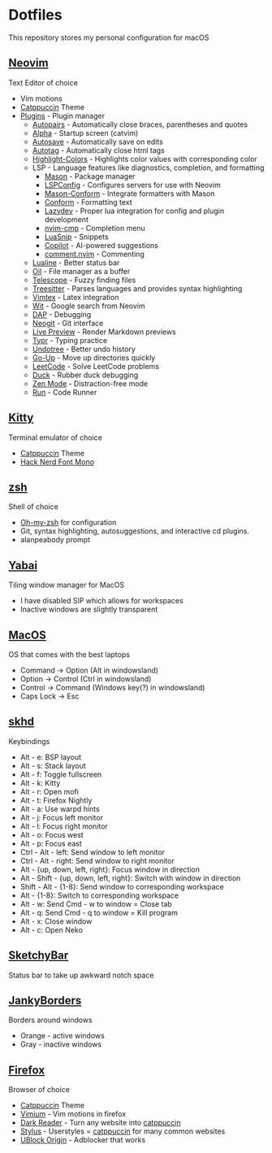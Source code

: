 # Dotfiles

This repository stores my personal configuration for macOS

## [Neovim](https://neovim.io/)
Text Editor of choice
- Vim motions
- [Catppuccin](https://github.com/catppuccin/nvim) Theme
- [Plugins](https://github.com/folke/lazy.nvim) - Plugin manager
    - [Autopairs](https://github.com/windwp/nvim-autopairs) - Automatically close braces, parentheses and quotes
    - [Alpha](https://github.com/goolord/alpha-nvim) - Startup screen (catvim)
    - [Autosave](https://github.com/0x00-ketsu/autosave.nvim) - Automatically save on edits
    - [Autotag](https://github.com/windwp/nvim-ts-autotag) - Automatically close html tags
    - [Highlight-Colors](https://github.com/brenoprata10/nvim-highlight-colors) - Highlights color values with corresponding color
    - LSP - Language features like diagnostics, completion, and formatting
        - [Mason](https://github.com/williamboman/mason.nvim) - Package manager
        - [LSPConfig](https://github.com/neovim/nvim-lspconfig) - Configures servers for use with Neovim
        - [Mason-Conform](https://github.com/zapling/mason-conform.nvim) - Integrate formatters with Mason
        - [Conform](https://github.com/stevearc/conform.nvim) - Formatting text
        - [Lazydev](https://github.com/folke/lazydev.nvim) - Proper lua integration for config and plugin development
        - [nvim-cmp](https://github.com/hrsh7th/nvim-cmp) - Completion menu
        - [LuaSnip](https://github.com/L3MON4D3/LuaSnip) - Snippets
        - [Copilot](https://github.com/zbirenbaum/copilot.lua) - AI-powered suggestions
        - [comment.nvim](https://github.com/numToStr/Comment.nvim) - Commenting
    - [Lualine](https://github.com/nvim-lualine/lualine.nvim) - Better status bar
    - [Oil](https://github.com/stevearc/oil.nvim) - File manager as a buffer
    - [Telescope](https://github.com/nvim-telescope/telescope.nvim) - Fuzzy finding files
    - [Treesitter](https://github.com/nvim-treesitter/nvim-treesitter) - Parses languages and provides syntax highlighting
    - [Vimtex](https://github.com/lervag/vimtex) - Latex integration
    - [Wit](https://github.com/Aliqyan-21/wit.nvim) - Google search from Neovim
    - [DAP](https://github.com/mfussenegger/nvim-dap) - Debugging
    - [Neogit](https://github.com/NeogitOrg/neogit) - Git interface
    - [Live Preview](https://github.com/brianhuster/live-preview.nvim) - Render Markdown previews
    - [Typr](https://github.com/nvzone/typr) - Typing practice
    - [Undotree](https://github.com/jiaoshijie/undotree) - Better undo history
    - [Go-Up](https://github.com/nullromo/go-up.nvim) - Move up directories quickly
    - [LeetCode](https://github.com/kawre/leetcode.nvim) - Solve LeetCode problems
    - [Duck](https://github.com/tamton-aquib/duck.nvim) - Rubber duck debugging
    - [Zen Mode](https://github.com/folke/zen-mode.nvim) - Distraction-free mode
    - [Run](https://github.com/diniamo/run.nvim) - Code Runner
## [Kitty](https://github.com/kovidgoyal/kitty)
Terminal emulator of choice
- [Catppuccin](https://github.com/catppuccin/kitty) Theme
- [Hack Nerd Font Mono](https://github.com/ryanoasis/nerd-fonts)
## [zsh](https://www.zsh.org/)
Shell of choice
- [Oh-my-zsh](https://github.com/ohmyzsh/ohmyzsh) for configuration
- Git, syntax highlighting, autosuggestions, and interactive cd plugins.
- alanpeabody prompt
## [Yabai](https://github.com/koekeishiya/yabai)
Tiling window manager for MacOS
- I have disabled SIP which allows for workspaces
- Inactive windows are slightly transparent
## [MacOS](https://www.apple.com/macos/macos-sequoia/)
OS that comes with the best laptops
- Command -> Option (Alt in windowsland)
- Option -> Control (Ctrl in windowsland)
- Control -> Command (Windows key(?) in windowsland)
- Caps Lock -> Esc
## [skhd](https://github.com/koekeishiya/skhd)
Keybindings
- Alt - e: BSP layout
- Alt - s: Stack layout
- Alt - f: Toggle fullscreen
- Alt - k: Kitty
- Alt - r: Open mofi
- Alt - t: Firefox Nightly
- Alt - a: Use warpd hints
- Alt - j: Focus left monitor
- Alt - l: Focus right monitor
- Alt - o: Focus west
- Alt - p: Focus east
- Ctrl - Alt - left: Send window to left monitor
- Ctrl - Alt - right: Send window to right monitor
- Alt - {up, down, left, right}: Focus window in direction
- Alt - Shift - {up, down, left, right}: Switch with window in direction
- Shift - Alt - {1-8}: Send window to corresponding workspace
- Alt - {1-8}: Switch to corresponding workspace
- Alt - w: Send Cmd - w to window = Close tab
- Alt - q: Send Cmd - q to window = Kill program
- Alt - x: Close window
- Alt - c: Open Neko
## [SketchyBar](https://github.com/FelixKratz/SketchyBar)
Status bar to take up awkward notch space
## [JankyBorders](https://github.com/FelixKratz/JankyBorders)
Borders around windows
- Orange - active windows
- Gray - inactive windows
## [Firefox](https://www.mozilla.org/en-US/firefox/)
Browser of choice
- [Catppuccin](https://github.com/catppuccin/firefox) Theme
- [Vimium](https://github.com/philc/vimium) - Vim motions in firefox
- [Dark Reader](https://github.com/darkreader/darkreader) - Turn any website into [catppuccin](https://github.com/catppuccin/dark-reader)
- [Stylus](https://github.com/openstyles/stylus) - Userstyles = [catppuccin](https://github.com/catppuccin/userstyles) for many common websites
- [UBlock Origin](https://github.com/gorhill/uBlock) - Adblocker that works
